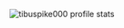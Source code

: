 ![tibuspike000 profile stats](https://github-readme-stats.vercel.app/api?user=tibuspike000&show_icons=true&theme=merko)

